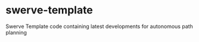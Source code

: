 # swerve-template

Swerve Template code containing latest developments for autonomous path planning
